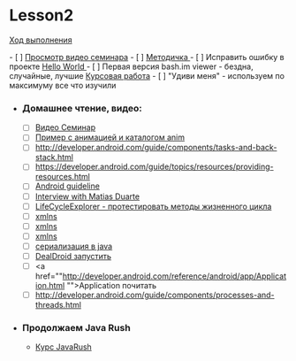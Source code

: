 Lesson2
=======
<a href="https://github.com/YrNiki/Lesson1/issues/2">Ход выполнения</a>
<p>
- [ ] <a href="https://docs.google.com/file/d/0Bz6ipMTqmWaqel9ORzBHNlNwdFk/edit">Просмотр видео семинара</a> 
- [ ] <a href="https://www.dropbox.com/s/3zt4khg8mg4pc7s/android_lesson2_februrary_methodics_2013.rar">Методичка </a>
- [ ] Исправить ошибку в проекте <a href="https://drive.google.com/file/d/0Bz6ipMTqmWaqWG5IMmYwUmxKX1k/edit?usp=sharing">Hello World </a>
- [ ] Первая версия bash.im viewer - бездна, случайные, лучшие <a href="https://www.dropbox.com/sh/oqs1ps8jj3elh6s/oSrwylc4fC">Курсовая работа</a>
- [ ] "Удиви меня" - используем по максимуму все что изучили

- ### Домашнее чтение, видео:
  - [ ] <a href="https://docs.google.com/file/d/0Bz6ipMTqmWaqel9ORzBHNlNwdFk/edit">Видео Семинар</a> 
  - [ ]  <a href="http://devcolibri.com/3479">Пример с анимацией и каталогом anim</a>
  - [ ] http://developer.android.com/guide/components/tasks-and-back-stack.html
  - [ ] https://developer.android.com/guide/topics/resources/providing-resources.html
  - [ ]  <a href="http://developer.android.com/design/index.html">Android guideline</a> 
  - [ ]  <a href="http://www.theverge.com/2012/1/12/2703021/android-matias-duarte-live-special-announcement">Interview with Matias Duarte</a>
  - [ ]  <a href="https://dl.dropbox.com/u/33173295/LifecycleExplorer.rar">LifeCycleExplorer - протестировать методы жизненного цикла</a> 
  - [ ]  <a href="http://www.w3schools.com/xml/xml_namespaces.asp">xmlns</a>
  - [ ]  <a href="http://en.wikipedia.org/wiki/XML_namespace">xmlns</a>
  - [ ]  <a href="http://www.vbnet.ru/articles/showarticle.aspx?id=146">xmlns</a>
  - [ ]  <a href="http://habrahabr.ru/post/60317/">сериализация в java</a>
  - [ ]  <a href="https://dl.dropbox.com/u/33173295/DealDroid.rar">DealDroid запустить </a>
  - [ ]  <a href=""http://developer.android.com/reference/android/app/Application.html
"">Application почитать</a>
  - [ ] http://developer.android.com/guide/components/processes-and-threads.html

- ### Продолжаем Java Rush
  * <a href="http://javarush.ru">Курс JavaRush</a>
